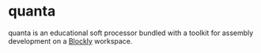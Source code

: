 # quanta

quanta is an educational soft processor bundled with a toolkit for assembly development on a [Blockly](https://developers.google.com/blockly/) workspace.